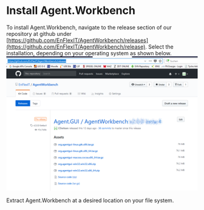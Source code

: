 # Install Agent.Workbench

To install Agent.Workbench, navigate to the release section of our repository at github under [https://github.com/EnFlexIT/AgentWorkbench/releases](https://github.com/EnFlexIT/AgentWorkbench/release). Select the installation, depending on your operating system as shown below.![](/assets/01_installAgentWorkbench.png)

Extract Agent.Workbench at a desired location on your file system.

